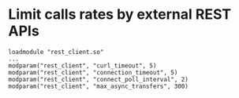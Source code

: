 # Limit calls rates by external REST APIs

```
loadmodule "rest_client.so"
...
modparam("rest_client", "curl_timeout", 5)
modparam("rest_client", "connection_timeout", 5)
modparam("rest_client", "connect_poll_interval", 2)
modparam("rest_client", "max_async_transfers", 300)
```

